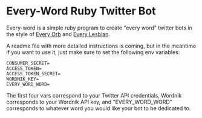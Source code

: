 # Every-Word Ruby Twitter Bot

Every-word is a simple ruby program to create "every word" twitter bots in the style of [Every Orb](https://twitter.com/everyorb) and [Every Lesbian](https://twitter.com/every_lesbian).

A readme file with more detailed instructions is coming, but in the meantime if you want to use it, just make sure to set the following env variables:

```CONSUMER_KEY=
CONSUMER_SECRET=
ACCESS_TOKEN=
ACCESS_TOKEN_SECRET=
WORDNIK_KEY=
EVERY_WORD_WORD=
```

The first four vars correspond to your Twitter API credentials, Wordnik corresponds to your Wordnik API key, and "EVERY_WORD_WORD" corresponds to whatever word you would like your bot to be dedicated to.
